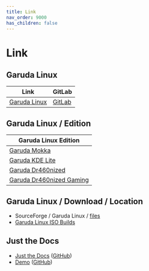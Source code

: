 ```yaml
---
title: Link
nav_order: 9000
has_children: false
---
```



# Link




## Garuda Linux

| Link | GitLab |
| ---- | ------ |
| [Garuda Linux](https://garudalinux.org/) | [GitLab](https://gitlab.com/garuda-linux) |




## Garuda Linux / Edition

| Garuda Linux Edition |
| ---- |
| [Garuda Mokka](https://garudalinux.org/installation?edition=mokka) |
| [Garuda KDE Lite](https://garudalinux.org/installation?edition=kde-lite) |
| [Garuda Dr460nized](https://garudalinux.org/installation?edition=dr460nized) |
| [Garuda Dr460nized Gaming](https://garudalinux.org/installation?edition=dr460nized-gaming) |




## Garuda Linux / Download / Location

* SourceForge / Garuda Linux / [files](https://sourceforge.net/projects/garuda-linux/files/)
* [Garuda Linux ISO Builds](https://iso.builds.garudalinux.org/iso/)




## Just the Docs

* [Just the Docs](https://pmarsceill.github.io/just-the-docs/) ([GitHub](https://github.com/pmarsceill/just-the-docs))
* [Demo](https://pmarsceill.github.io/jtd-remote/) ([GitHub](https://github.com/pmarsceill/jtd-remote))
